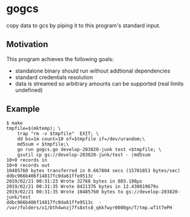 # gogcs

copy data to gcs by piping it to this program's standard input.  

## Motivation

This program achieves the following goals:

* standalone binary should run without addtional dependencies
* standard credentials resolution
* data is streamed so arbitrary amounts can be supported (real limits undefined)


## Example 

```
$ make
tmpfile=$(mktemp); \
	trap "rm -v $tmpfile"  EXIT; \
	dd bs=1m count=10 of=$tmpfile if=/dev/urandom;\
	md5sum < $tmpfile;\
	go run gogcs.go develop-203820-junk test <$tmpfile; \
	gsutil cp gs://develop-203820-junk/test - |md5sum
10+0 records in
10+0 records out
10485760 bytes transferred in 0.667804 secs (15701853 bytes/sec)
ddbc966b406f14817fc0da61ffe9513c  -
2019/02/21 00:31:23 Wrote 32768 bytes in 803.198µs
2019/02/21 00:31:35 Wrote 8421376 bytes in 12.430819679s
2019/02/21 00:31:35 Wrote 10485760 bytes to gs://develop-203820-junk/test
ddbc966b406f14817fc0da61ffe9513c  -
/var/folders/x1/bth4wnzj7fs8xts8_qkkfwyr0000gn/T/tmp.wT1t7ePH
```
